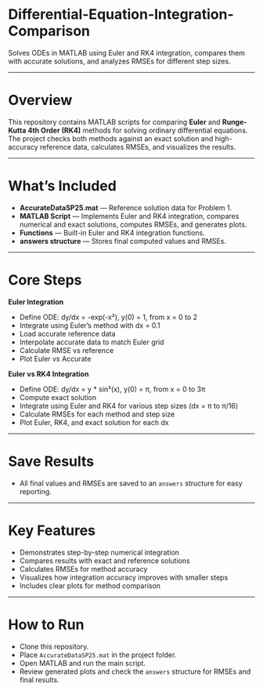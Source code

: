 # Differential-Equation-Integration-Comparison
Solves ODEs in MATLAB using Euler and RK4 integration, compares them with accurate solutions, and analyzes RMSEs for different step sizes.

---

# Overview
This repository contains MATLAB scripts for comparing **Euler** and **Runge-Kutta 4th Order (RK4)** methods for solving ordinary differential equations. The project checks both methods against an exact solution and high-accuracy reference data, calculates RMSEs, and visualizes the results.

---

# What’s Included
- **AccurateDataSP25.mat** — Reference solution data for Problem 1.
- **MATLAB Script** — Implements Euler and RK4 integration, compares numerical and exact solutions, computes RMSEs, and generates plots.
- **Functions** — Built-in Euler and RK4 integration functions.
- **answers structure** — Stores final computed values and RMSEs.

---

# Core Steps
**Euler Integration**
- Define ODE: dy/dx = -exp(-x²), y(0) = 1, from x = 0 to 2
- Integrate using Euler’s method with dx = 0.1
- Load accurate reference data
- Interpolate accurate data to match Euler grid
- Calculate RMSE vs reference
- Plot Euler vs Accurate

**Euler vs RK4 Integration**
- Define ODE: dy/dx = y * sin²(x), y(0) = π, from x = 0 to 3π
- Compute exact solution
- Integrate using Euler and RK4 for various step sizes (dx = π to π/16)
- Calculate RMSEs for each method and step size
- Plot Euler, RK4, and exact solution for each dx

---

# Save Results
- All final values and RMSEs are saved to an `answers` structure for easy reporting.

---

# Key Features
- Demonstrates step-by-step numerical integration
- Compares results with exact and reference solutions
- Calculates RMSEs for method accuracy
- Visualizes how integration accuracy improves with smaller steps
- Includes clear plots for method comparison

---

# How to Run
- Clone this repository.
- Place `AccurateDataSP25.mat` in the project folder.
- Open MATLAB and run the main script.
- Review generated plots and check the `answers` structure for RMSEs and final results.
